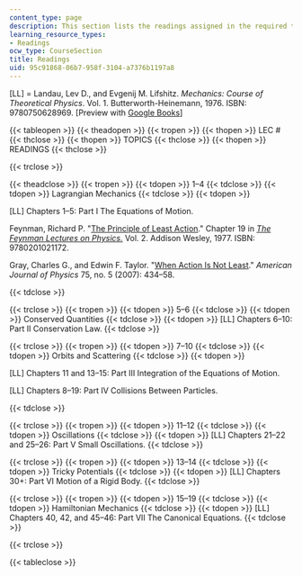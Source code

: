 ```yaml
---
content_type: page
description: This section lists the readings assigned in the required textbook.
learning_resource_types:
- Readings
ocw_type: CourseSection
title: Readings
uid: 95c91868-06b7-958f-3104-a7376b1197a8
---
```


\[LL\] = Landau, Lev D., and Evgenij M. Lifshitz. _Mechanics: Course of Theoretical Physics_. Vol. 1. Butterworth-Heinemann, 1976. ISBN: 9780750628969. \[Preview with [Google Books](http://books.google.com/books?id=e-xASAehg1sC&pg=PAfrontcover)\]

{{< tableopen >}}
{{< theadopen >}}
{{< tropen >}}
{{< thopen >}}
LEC #
{{< thclose >}}
{{< thopen >}}
TOPICS
{{< thclose >}}
{{< thopen >}}
READINGS
{{< thclose >}}

{{< trclose >}}

{{< theadclose >}}
{{< tropen >}}
{{< tdopen >}}
1–4
{{< tdclose >}}
{{< tdopen >}}
Lagrangian Mechanics
{{< tdclose >}}
{{< tdopen >}}


\[LL\] Chapters 1–5: Part I The Equations of Motion.

Feynman, Richard P. "[The Principle of Least Action](http://www.feynmanlectures.caltech.edu/II_19.html)." Chapter 19 in [_The Feynman Lectures on Physics._](http://www.feynmanlectures.caltech.edu/II_toc.html) Vol. 2. Addison Wesley, 1977. ISBN: 9780201021172.

Gray, Charles G., and Edwin F. Taylor. "[When Action Is Not Least](https://doi.org/10.1119/1.2710480)." _American Journal of Physics_ 75, no. 5 (2007): 434–58.


{{< tdclose >}}

{{< trclose >}}
{{< tropen >}}
{{< tdopen >}}
5–6
{{< tdclose >}}
{{< tdopen >}}
Conserved Quantities
{{< tdclose >}}
{{< tdopen >}}
\[LL\] Chapters 6–10: Part II Conservation Law.
{{< tdclose >}}

{{< trclose >}}
{{< tropen >}}
{{< tdopen >}}
7–10
{{< tdclose >}}
{{< tdopen >}}
Orbits and Scattering
{{< tdclose >}}
{{< tdopen >}}


\[LL\] Chapters 11 and 13–15: Part III Integration of the Equations of Motion.

\[LL\] Chapters 8–19: Part IV Collisions Between Particles.


{{< tdclose >}}

{{< trclose >}}
{{< tropen >}}
{{< tdopen >}}
11–12
{{< tdclose >}}
{{< tdopen >}}
Oscillations
{{< tdclose >}}
{{< tdopen >}}
\[LL\] Chapters 21–22 and 25–26: Part V Small Oscillations.
{{< tdclose >}}

{{< trclose >}}
{{< tropen >}}
{{< tdopen >}}
13–14
{{< tdclose >}}
{{< tdopen >}}
Tricky Potentials
{{< tdclose >}}
{{< tdopen >}}
\[LL\] Chapters 30+: Part VI Motion of a Rigid Body.
{{< tdclose >}}

{{< trclose >}}
{{< tropen >}}
{{< tdopen >}}
15–19
{{< tdclose >}}
{{< tdopen >}}
Hamiltonian Mechanics
{{< tdclose >}}
{{< tdopen >}}
\[LL\] Chapters 40, 42, and 45–46: Part VII The Canonical Equations.
{{< tdclose >}}

{{< trclose >}}

{{< tableclose >}}